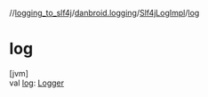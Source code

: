 //[logging_to_slf4j](../../../index.md)/[danbroid.logging](../index.md)/[Slf4jLogImpl](index.md)/[log](log.md)

# log

[jvm]\
val [log](log.md): [Logger](../../../../logging_from_slf4j/org.slf4j/-logger/index.md)
